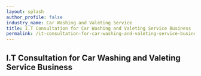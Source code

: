 ```yaml
---
layout: splash 
author_profile: false 
industry_name: Car Washing and Valeting Service
title: I.T Consultation for Car Washing and Valeting Service Business
permalink: /it-consultation-for-car-washing-and-valeting-service-business
---
```


## I.T Consultation for Car Washing and Valeting Service Business